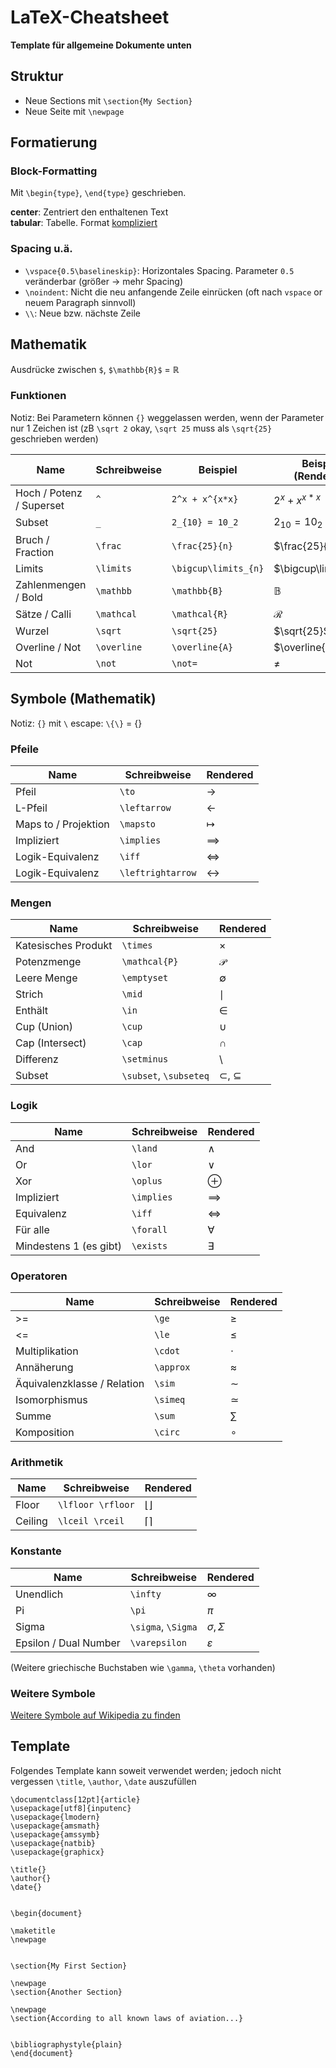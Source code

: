 # LaTeX-Cheatsheet
**Template für allgemeine Dokumente unten**


## Struktur
- Neue Sections mit `\section{My Section}`
- Neue Seite mit `\newpage`


## Formatierung
### Block-Formatting
Mit `\begin{type}`, `\end{type}` geschrieben.

**center**: Zentriert den enthaltenen Text  
**tabular**: Tabelle. Format [kompliziert](https://www.overleaf.com/learn/latex/Tables)

### Spacing u.ä.
- `\vspace{0.5\baselineskip}`: Horizontales Spacing. Parameter `0.5` veränderbar (größer -> mehr Spacing)
- `\noindent`: Nicht die neu anfangende Zeile einrücken (oft nach `vspace` or neuem Paragraph sinnvoll)
- `\\`: Neue bzw. nächste Zeile


## Mathematik
Ausdrücke zwischen `$`, `$\mathbb{R}$` = $\mathbb{R}$

### Funktionen
Notiz: Bei Parametern können `{}` weggelassen werden, wenn der Parameter nur 1 Zeichen ist (zB `\sqrt 2` okay, `\sqrt 25` muss als `\sqrt{25}` geschrieben werden)

Name | Schreibweise | Beispiel | Beispiel (Rendered)
-|-|-|-
Hoch / Potenz / Superset | `^` | `2^x + x^{x*x}` | $2^x + x^{x*x}$
Subset | `_` | `2_{10} = 10_2` | $2_{10} = 10_2$
Bruch / Fraction | `\frac` | `\frac{25}{n}` | $\frac{25}{n}$
Limits | `\limits` | `\bigcup\limits_{n}` | $\bigcup\limits_{n}$
Zahlenmengen / Bold | `\mathbb` | `\mathbb{B}` | $\mathbb{B}$
Sätze / Calli | `\mathcal` | `\mathcal{R}` | $\mathcal{R}$
Wurzel | `\sqrt` | `\sqrt{25}` | $\sqrt{25}$
Overline / Not | `\overline` | `\overline{A}` | $\overline{A}$
Not | `\not` | `\not=` | $\not=$


## Symbole (Mathematik)
Notiz: `{}` mit `\` escape: `\{\}` = $\{\}$

### Pfeile
Name | Schreibweise | Rendered
-|-|-
Pfeil | `\to` | $\to$
L-Pfeil | `\leftarrow` | $\leftarrow$
Maps to / Projektion | `\mapsto` | $\mapsto$
Impliziert | `\implies` | $\implies$
Logik-Equivalenz | `\iff` | $\iff$
Logik-Equivalenz | `\leftrightarrow` | $\leftrightarrow$

### Mengen
Name | Schreibweise | Rendered
-|-|-
Katesisches Produkt | `\times` | $\times$
Potenzmenge | `\mathcal{P}` | $\mathcal{P}$
Leere Menge | `\emptyset` | $\emptyset$
Strich | `\mid` | $\mid$
Enthält | `\in` | $\in$
Cup (Union) | `\cup` | $\cup$
Cap (Intersect) | `\cap` | $\cap$
Differenz | `\setminus` | $\setminus$
Subset | `\subset`, `\subseteq` | $\subset$, $\subseteq$

### Logik
Name | Schreibweise | Rendered
-|-|-
And | `\land` | $\land$
Or | `\lor` | $\lor$
Xor | `\oplus` | $\oplus$
Impliziert | `\implies` | $\implies$
Equivalenz | `\iff` | $\iff$
Für alle | `\forall` | $\forall$
Mindestens 1 (es gibt) | `\exists` | $\exists$

### Operatoren
Name | Schreibweise | Rendered
-|-|-
\>= | `\ge` | $\ge$
<= | `\le` | $\le$
Multiplikation | `\cdot` | $\cdot$
Annäherung | `\approx` | $\approx$
Äquivalenzklasse / Relation | `\sim` | $\sim$
Isomorphismus | `\simeq` | $\simeq$
Summe | `\sum` | $\sum$
Komposition | `\circ` | $\circ$

### Arithmetik
Name | Schreibweise | Rendered
-|-|-
Floor | `\lfloor \rfloor` | $\lfloor \rfloor$
Ceiling | `\lceil \rceil` | $\lceil \rceil$

### Konstante
Name | Schreibweise | Rendered
-|-|-
Unendlich | `\infty` | $\infty$
Pi | `\pi` | $\pi$
Sigma | `\sigma`, `\Sigma` | $\sigma, \Sigma$
Epsilon / Dual Number | `\varepsilon` | $\varepsilon$

(Weitere griechische Buchstaben wie `\gamma`, `\theta` vorhanden)

### Weitere Symbole
[Weitere Symbole auf Wikipedia zu finden](https://en.wikipedia.org/wiki/List_of_mathematical_symbols_by_subject)


## Template
Folgendes Template kann soweit verwendet werden; jedoch nicht vergessen `\title`, `\author`, `\date` auszufüllen
```
\documentclass[12pt]{article}
\usepackage[utf8]{inputenc}
\usepackage{lmodern}
\usepackage{amsmath}
\usepackage{amssymb}
\usepackage{natbib}
\usepackage{graphicx}

\title{}
\author{}
\date{}


\begin{document}

\maketitle
\newpage


\section{My First Section}

\newpage
\section{Another Section}

\newpage
\section{According to all known laws of aviation...}


\bibliographystyle{plain}
\end{document}
```